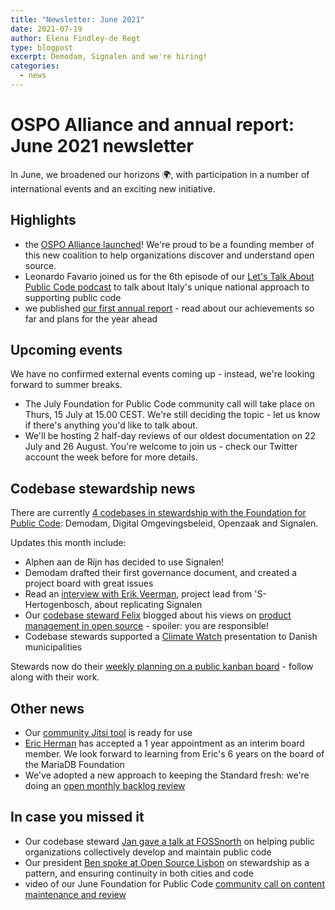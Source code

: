 ```yaml
---
title: "Newsletter: June 2021"
date: 2021-07-19
author: Elena Findley-de Regt
type: blogpost
excerpt: Demodam, Signalen and we're hiring!
categories:
  - news
---
```


# OSPO Alliance and annual report: June 2021 newsletter

In June, we broadened our horizons 🌍, with participation in a number of international events and an exciting new initiative.

## Highlights

- the [OSPO Alliance launched](https://newsroom.eclipse.org/news/announcements/leading-european-open-source-non-profit-organizations-announce-ospo-alliance)! We're proud to be a founding member of this new coalition to help organizations discover and understand open source.
- Leonardo Favario joined us for the 6th episode of our [Let's Talk About Public Code podcast](https://podcast.publiccode.net/) to talk about Italy's unique national approach to supporting public code
- we published [our first annual report](https://about.publiccode.net/organization/annual-reports/) - read about our achievements so far and plans for the year ahead

## Upcoming events

We have no confirmed external events coming up - instead, we're looking forward to summer breaks.

- The July Foundation for Public Code community call will take place on Thurs, 15 July at 15.00 CEST. We're still deciding the topic - let us know if there's anything you'd like to talk about.
- We'll be hosting 2 half-day reviews of our  oldest documentation on 22 July and 26 August. You're welcome to join us - check our Twitter account the week before for more details.

## Codebase stewardship news

There are currently [4 codebases in stewardship with the Foundation for Public Code](https://publiccode.net/codebases/): Demodam, Digital Omgevingsbeleid, Openzaak and Signalen.

Updates this month include:

- Alphen aan de Rijn has decided to use Signalen!
- Demodam drafted their first governance document, and created a project board with great issues
- Read an [interview with Erik Veerman](https://signalen.org/en/news/2021-06-21-interview-with-erik-veerman-first-replicator-signalen/), project lead from 'S-Hertogenbosch, about replicating Signalen
- Our [codebase steward Felix](https://publiccode.net/who-we-are/team/felix-faassen.html) blogged about his views on [product management in open source](https://blog.publiccode.net/codebase%20stewardship/2021/06/08/product-management-in-open-source.html) - spoiler: you are responsible!
- Codebase stewards supported a [Climate Watch](https://en.wikipedia.org/wiki/Climate_Watch) presentation to Danish municipalities

Stewards now do their [weekly planning on a public kanban board](https://github.com/orgs/publiccodenet/projects/12) - follow along with their work.

## Other news

- Our [community Jitsi tool](https://github.com/publiccodenet/jitsi-community) is ready for use
- [Eric Herman](https://publiccode.net/who-we-are/team/eric-herman.html) has accepted a 1 year appointment as an interim board member. We look forward to learning from Eric's 6 years on the board of the MariaDB Foundation
- We've adopted a new approach to keeping the Standard fresh: we're doing an [open monthly backlog review](https://blog.publiccode.net/news/2021/06/14/pruning-our-backlog.html)

## In case you missed it

- Our codebase steward [Jan gave a talk at FOSSnorth](https://foss-north.se/2021/speakers-and-talks.html#jainali) on helping public organizations collectively develop and maintain public code
- Our president [Ben spoke at Open Source Lisbon](https://youtu.be/0caFF0H9ARQ) on stewardship as a pattern, and ensuring continuity in both cities and code
- video of our June Foundation for Public Code [community call on content maintenance and review](https://youtu.be/qm2Lpz3PP7Y)

